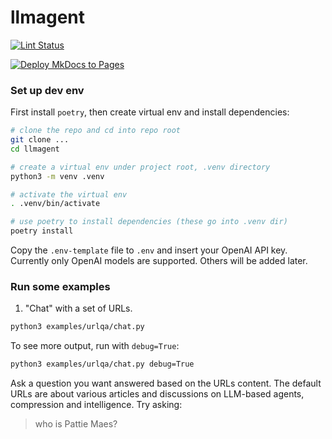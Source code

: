 # llmagent

<!--
Fix these badge links later

[![Documentation](https://readthedocs.org/projects/project-name/badge/)](https://project-name.readthedocs.io/)



[![codecov](https://codecov.io/gh/username/repository-name/branch/main/graph/badge.svg)](https://codecov.io/gh/username/repository-name)

[![License](https://img.shields.io/github/license/username/repository-name)](https://github.com/username/repository-name/blob/main/LICENSE)

-->
[![Lint Status](https://github.com/langroid/llmagent/actions/workflows/lint.yml/badge.svg)](https://github.com/langroid/llmagent/actions/workflows/lint.yml)

[![Deploy MkDocs to Pages](https://github.com/langroid/llmagent/actions/workflows/mkdocs-deploy.yml/badge.svg)](https://github.com/langroid/llmagent/actions/workflows/mkdocs-deploy.yml)

### Set up dev env

First install `poetry`, then create virtual env and install dependencies:

```bash
# clone the repo and cd into repo root
git clone ...
cd llmagent

# create a virtual env under project root, .venv directory
python3 -m venv .venv

# activate the virtual env
. .venv/bin/activate

# use poetry to install dependencies (these go into .venv dir)
poetry install
```
Copy the `.env-template` file to `.env` and insert your OpenAI API key.
Currently only OpenAI models are supported. Others will be added later.



### Run some examples

1. "Chat" with a set of URLs. 
```bash
python3 examples/urlqa/chat.py
```

To see more output, run with `debug=True`:
```bash
python3 examples/urlqa/chat.py debug=True
```

Ask a question you want answered based on the URLs content. The default 
URLs are about various articles and discussions on LLM-based agents, 
compression and intelligence. Try asking:
> who is Pattie Maes?






